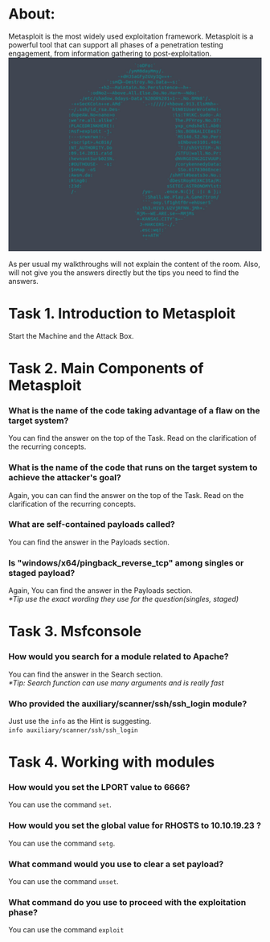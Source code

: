 # About:
Metasploit is the most widely used exploitation framework. Metasploit is a powerful tool that can support all phases of a penetration testing engagement, from information gathering to post-exploitation.
![Alt text](</Media/Metaspolit/img_01.jpg>)

As per usual my walkthroughs will not explain the content of the room. Also, will not give you the answers directly but the tips you need to find the answers.

# Task 1. Introduction to Metasploit
Start the Machine and the Attack Box. 

# Task 2. Main Components of Metasploit

### What is the name of the code taking advantage of a flaw on the target system?
You can find the answer on the top of the Task. 
Read on the clarification of the recurring concepts.

### What is the name of the code that runs on the target system to achieve the attacker's goal?
Again, you can can find the answer on the top of the Task. 
Read on the clarification of the recurring concepts.

### What are self-contained payloads called?
You can find the answer in the Payloads section.

### Is "windows/x64/pingback_reverse_tcp" among singles or staged payload?

Again, You can find the answer in the Payloads section.<br> 
*\*Tip use the exact wording they use for the question(singles, staged)*

# Task 3. Msfconsole

### How would you search for a module related to Apache?
You can find the answer in the Search section.<br>
*\*Tip: Search function can use many arguments and is really fast*

### Who provided the auxiliary/scanner/ssh/ssh_login module?

Just use the `info` as the Hint is suggesting.<br>
`info auxiliary/scanner/ssh/ssh_login`

# Task 4. Working with modules

### How would you set the LPORT value to 6666?

You can use the command `set`. 


### How would you set the global value for RHOSTS  to 10.10.19.23 ?

You can use the command `setg`.


### What command would you use to clear a set payload?

You can use the command `unset`.

### What command do you use to proceed with the exploitation phase?

You can use the command `exploit`

